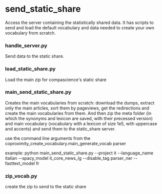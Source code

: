 # send_static_share

Access the server containing the statistically shared data. It has scripts to send and load the default vocabulary and data needed to create your own vocabulary from scratch.

### handle_server.py

Send data to the static share.

### load_static_share.py

Load the main zip for compascience's static share

### main_send_static_share.py

Creates the main vocabularies from scratch: download the dumps, extract only the main articles, sort them by pageviews, get the redirections 
and create the main vocabularies from them. And then zip the meta folder (in which the synonyms and lexicon are saved, with their precessed version) and main vocabulary (vocabulary with a lexicon of size 1e5, with uppercase and accents)
and send them to the static_share server.

use the command line arguments from the coproximity_create_vocabulary.main_generate_vocab parser

example:  python main_send_static_share.py --project it --language_name italian --spacy_model it_core_news_lg --disable_tag parser_ner --fasttext_model fr


### zip_vocab.py

create the zip to send to the static share